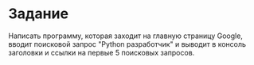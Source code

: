 # Задание #
Написать программу, которая заходит на главную страницу Google, 
вводит поисковой запрос "Python разработчик" и выводит в консоль 
заголовки и ссылки на первые 5 поисковых запросов. 


